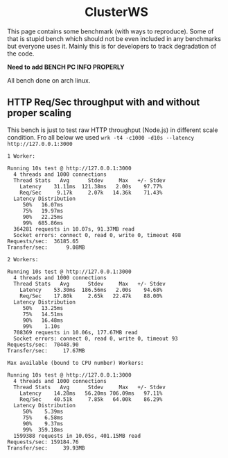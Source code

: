 <h1 align="center">ClusterWS</h1>

This page contains some benchmark (with ways to reproduce). Some of that is stupid bench which should not be even included in any benchmarks but everyone uses it. Mainly this is for developers to track degradation of the code.

**Need to add BENCH PC INFO PROPERLY**

All bench done on arch linux.

## HTTP Req/Sec throughput with and without proper scaling 

This bench is just to test raw HTTP throughput (Node.js) in different scale condition. Fro all below we used `wrk -t4 -c1000 -d10s --latency http://127.0.0.1:3000`

```
1 Worker: 

Running 10s test @ http://127.0.0.1:3000
  4 threads and 1000 connections
  Thread Stats   Avg      Stdev     Max   +/- Stdev
    Latency    31.11ms  121.38ms   2.00s    97.77%
    Req/Sec     9.17k     2.07k   14.36k    71.43%
  Latency Distribution
     50%   16.07ms
     75%   19.97ms
     90%   22.25ms
     99%  685.86ms
  364281 requests in 10.07s, 91.37MB read
  Socket errors: connect 0, read 0, write 0, timeout 498
Requests/sec:  36185.65
Transfer/sec:      9.08MB
```

```
2 Workers:

Running 10s test @ http://127.0.0.1:3000
  4 threads and 1000 connections
  Thread Stats   Avg      Stdev     Max   +/- Stdev
    Latency    53.30ms  186.56ms   2.00s    94.68%
    Req/Sec    17.80k     2.65k   22.47k    88.00%
  Latency Distribution
     50%   13.25ms
     75%   14.51ms
     90%   16.48ms
     99%    1.10s 
  708369 requests in 10.06s, 177.67MB read
  Socket errors: connect 0, read 0, write 0, timeout 93
Requests/sec:  70448.90
Transfer/sec:     17.67MB
```

```
Max available (bound to CPU number) Workers:

Running 10s test @ http://127.0.0.1:3000
  4 threads and 1000 connections
  Thread Stats   Avg      Stdev     Max   +/- Stdev
    Latency    14.28ms   56.20ms 706.09ms   97.11%
    Req/Sec    40.51k     7.85k   64.00k    86.29%
  Latency Distribution
     50%    5.39ms
     75%    6.58ms
     90%    9.37ms
     99%  359.18ms
  1599388 requests in 10.05s, 401.15MB read
Requests/sec: 159184.76
Transfer/sec:     39.93MB
```
